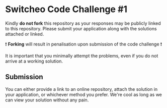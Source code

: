 # Switcheo Code Challenge #1 #

Kindly **do not fork** this repository as your responses may be publicly linked to this repository.
Please submit your application along with the solutions attached or linked.   

:exclamation: **Forking**  will result in penalisation upon submission of the code challenge :exclamation:

It is important that you minimally attempt the problems, even if you do not arrive at a working solution.

## Submission ##
You can either provide a link to an online repository, attach the solution in your application, or whichever method you prefer.
We're cool as long as we can view your solution without any pain.
